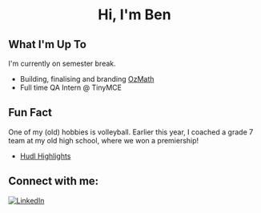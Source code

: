 <h1 align="center">Hi, I'm Ben </h1>

## What I'm Up To 

I'm currently on semester break. 

- Building, finalising and branding [OzMath](https://github.com/chaubenn/ozmath)
- Full time QA Intern @ TinyMCE
  
## Fun Fact

One of my (old) hobbies is volleyball. Earlier this year, I coached a grade 7 team at my old high school, where we won a premiership! 

- [Hudl Highlights](https://www.hudl.com/video/3/17388552/63f358a95eec2607f042bdc7)


## Connect with me:
[![LinkedIn](https://img.shields.io/badge/LinkedIn-%230077B5.svg?logo=linkedin&logoColor=white)](https://www.linkedin.com/in/chaubenn/)
